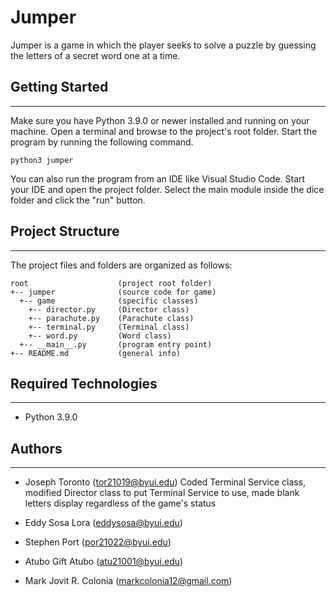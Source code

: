 # Jumper
Jumper is a game in which the player seeks to solve a puzzle by guessing the letters of a secret word one at a time.

## Getting Started
---
Make sure you have Python 3.9.0 or newer installed and running on your machine. Open a terminal and browse to the project's root folder. Start the program by running the following command.
```
python3 jumper 
```
You can also run the program from an IDE like Visual Studio Code. Start your IDE and open the project folder. Select the main module inside the dice folder and click the "run" button.

## Project Structure
---
The project files and folders are organized as follows:
```
root                    (project root folder)
+-- jumper              (source code for game)
  +-- game              (specific classes)
    +-- director.py     (Director class)
    +-- parachute.py    (Parachute class)
    +-- terminal.py     (Terminal class)
    +-- word.py         (Word class)
  +-- __main__.py       (program entry point)
+-- README.md           (general info)
```

## Required Technologies
---
* Python 3.9.0

## Authors
---
* Joseph Toronto (tor21019@byui.edu)
Coded Terminal Service class, modified Director class to put
Terminal Service to use, made blank letters display
regardless of the game's status

* Eddy Sosa Lora (eddysosa@byui.edu)
* Stephen Port (por21022@byui.edu)
* Atubo Gift Atubo (atu21001@byui.edu)
* Mark Jovit R. Colonia (markcolonia12@gmail.com)